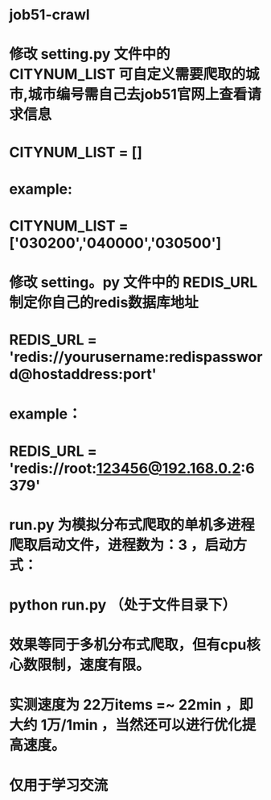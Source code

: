 # job51-crawl

# 修改 setting.py 文件中的 CITYNUM_LIST 可自定义需要爬取的城市,城市编号需自己去job51官网上查看请求信息
# CITYNUM_LIST = []
# example:
# CITYNUM_LIST = ['030200','040000','030500']

# 修改 setting。py 文件中的 REDIS_URL 制定你自己的redis数据库地址
# REDIS_URL = 'redis://yourusername:redispassword@hostaddress:port'
# example：
# REDIS_URL = 'redis://root:123456@192.168.0.2:6379'

# run.py 为模拟分布式爬取的单机多进程爬取启动文件，进程数为：3 ，启动方式：
# python run.py （处于文件目录下）
# 效果等同于多机分布式爬取，但有cpu核心数限制，速度有限。

# 实测速度为 22万items =~ 22min  ，即大约 1万/1min ，当然还可以进行优化提高速度。

# 仅用于学习交流
